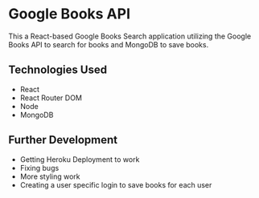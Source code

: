 # Google Books API

This a React-based Google Books Search application utilizing the Google Books API to search for books and MongoDB to save books. 

## Technologies Used
- React
- React Router DOM
- Node
- MongoDB

## Further Development
- Getting Heroku Deployment to work
- Fixing bugs
- More styling work
- Creating a user specific login to save books for each user